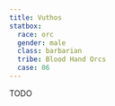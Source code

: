 ```yaml
---
title: Vuthos
statbox:
  race: orc
  gender: male
  class: barbarian
  tribe: Blood Hand Orcs
  case: 06
---
```


TODO
